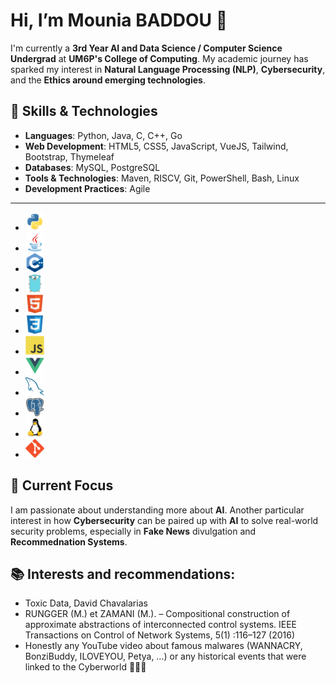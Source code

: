 # Hi, I’m Mounia BADDOU 👋

I'm currently a **3rd Year AI and Data Science / Computer Science Undergrad** at **UM6P's College of Computing**. My academic journey has sparked my interest in **Natural Language Processing (NLP)**, **Cybersecurity**, and the **Ethics around emerging technologies**.

## 🔧 Skills & Technologies
- **Languages**: Python, Java, C, C++, Go
- **Web Development**: HTML5, CSS5, JavaScript, VueJS, Tailwind, Bootstrap, Thymeleaf
- **Databases**: MySQL, PostgreSQL
- **Tools & Technologies**: Maven, RISCV, Git, PowerShell, Bash, Linux
- **Development Practices**: Agile
---------
- <img src="https://raw.githubusercontent.com/devicons/devicon/master/icons/python/python-original.svg" width="30" height="30">
- <img src="https://raw.githubusercontent.com/devicons/devicon/master/icons/java/java-original.svg" width="30" height="30">
- <img src="https://raw.githubusercontent.com/devicons/devicon/master/icons/cplusplus/cplusplus-original.svg" width="30" height="30">
- <img src="https://raw.githubusercontent.com/devicons/devicon/master/icons/go/go-original.svg" width="30" height="30">
- <img src="https://raw.githubusercontent.com/devicons/devicon/master/icons/html5/html5-original.svg" width="30" height="30">
- <img src="https://raw.githubusercontent.com/devicons/devicon/master/icons/css3/css3-original.svg" width="30" height="30">
- <img src="https://raw.githubusercontent.com/devicons/devicon/master/icons/javascript/javascript-original.svg" width="30" height="30">
- <img src="https://raw.githubusercontent.com/devicons/devicon/master/icons/vuejs/vuejs-original.svg" width="30" height="30">
- <img src="https://raw.githubusercontent.com/devicons/devicon/master/icons/mysql/mysql-original.svg" width="30" height="30">
- <img src="https://raw.githubusercontent.com/devicons/devicon/master/icons/postgresql/postgresql-original.svg" width="30" height="30">
- <img src="https://raw.githubusercontent.com/devicons/devicon/master/icons/linux/linux-original.svg" width="30" height="30">
- <img src="https://raw.githubusercontent.com/devicons/devicon/master/icons/git/git-original.svg" width="30" height="30">



## 🌱 Current Focus
I am passionate about understanding more about **AI**. Another particular interest in how **Cybersecurity** can be paired up with **AI** to solve real-world security problems, especially in **Fake News** divulgation and **Recommednation Systems**.

## 📚 Interests and recommendations:
- Toxic Data, David Chavalarias
- RUNGGER (M.) et ZAMANI (M.). – Compositional construction of approximate abstractions of interconnected control systems. IEEE Transactions on Control of Network Systems, 5(1) :116–127 (2016)
- Honestly any YouTube video about famous malwares (WANNACRY, BonziBuddy, ILOVEYOU, Petya, …) or any historical events that were linked to the Cyberworld 🤷🏽‍♀️





